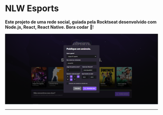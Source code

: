 # NLW Esports

**Este projeto de uma rede social, guiada pela Rocktseat desenvolvido com Node.js, React, React Native. Bora codar** 🚀!

<img src="./assets/Anuncio.png">

--- 
